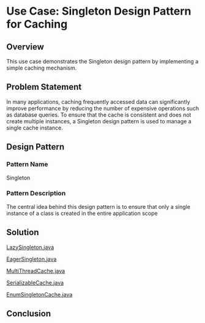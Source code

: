 # Use Case: Singleton Design Pattern for Caching

## Overview
This use case demonstrates the Singleton design pattern by implementing a simple caching mechanism.
## Problem Statement
In many applications, caching frequently accessed data can significantly improve performance by reducing the number of expensive 
operations such as database queries. To ensure that the cache is consistent and does not create multiple instances, a Singleton design pattern is used to manage a single cache instance.
## Design Pattern

### Pattern Name
Singleton 
### Pattern Description
The central idea behind this design pattern is to ensure that only a single instance of a class
is created in the entire application scope
## Solution
[LazySingleton.java](exercise-1/creational-design-pattern/singleton/src/main/java/com/iraianbu/singleton/LazySingletonCache.java)

[EagerSingleton.java](exercise-1/creational-design-pattern/singleton/src/main/java/com/iraianbu/singleton/EagerSingletonCache.java)

[MultiThreadCache.java](exercise-1/creational-design-pattern/singleton/src/main/java/com/iraianbu/singleton/MultiThreadCache.java)

[SerializableCache.java](exercise-1/creational-design-pattern/singleton/src/main/java/com/iraianbu/singleton/SerializableCache.java)

[EnumSingletonCache.java](exercise-1/creational-design-pattern/singleton/src/main/java/com/iraianbu/singleton/EnumSingletonCache.java.java)
## Conclusion



